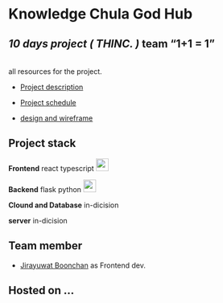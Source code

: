 # Knowledge Chula God Hub

## _10 days project ( THINC. )_ team <q>1+1 = 1</q>

<br>
all resources for the project.

- [Project description](https://discord.com/channels/1031518864514752543/1031518865160683573/1031580529994256466)

- [Project schedule](https://discord.com/channels/1031518864514752543/1031518865160683573/1031587967455740056)

- [design and wireframe](https://discord.com/channels/1031518864514752543/1031518865160683573/1031588713609838642)

## Project stack

**Frontend** react typescript <img src="https://upload.wikimedia.org/wikipedia/commons/thumb/a/a7/React-icon.svg/1200px-React-icon.svg.png" width ="25">

**Backend** flask python <img src="https://miro.medium.com/max/800/1*Q5EUk28Xc3iCDoMSkrd1_w.png" width="25">

**Clound and Database** in-dicision

**server** in-dicision

## Team member

- [Jirayuwat Boonchan](https://github.com/jirayuwat12) as Frontend dev.

## Hosted on ...
